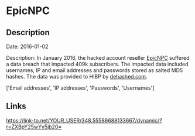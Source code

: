 # EpicNPC

## Description

Date: 2016-01-02

Description:
In January 2016, the hacked account reseller <a href="https://www.epicnpc.com" target="_blank" rel="noopener">EpicNPC</a> suffered a data breach that impacted 409k subscribers. The impacted data included usernames, IP and email addresses and passwords stored as salted MD5 hashes. The data was provided to HIBP by <a href="https://dehashed.com/" target="_blank" rel="noopener">dehashed.com</a>.


['Email addresses', 'IP addresses', 'Passwords', 'Usernames']

## Links

https://link-to.net/YOUR_USER/348.55586688133667/dynamic/?r=ZXBpY25wYy5jb20=